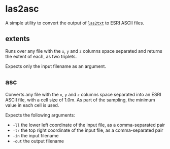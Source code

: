 # las2asc

A simple utility to convert the output of [`las2txt`][1] to ESRI ASCII files.

## extents

Runs over any file with the `x`, `y` and `z` columns space separated and returns
the extent of each, as two triplets.

Expects only the input filename as an argument.

## asc

Converts any file with the `x`, `y` and `z` columns space separated into an ESRI
ASCII file, with a cell size of 1.0m. As part of the sampling, the minimum value
in each cell is used.

Expects the following arguments:

  * `-ll` the lower left coordinate of the input file, as a comma-separated pair
  * `-tr` the top right coordinate of the input file, as a comma-separated pair
  * `-in` the input filename
  * `-out` the output filename

[1]: https://lastools.github.io
